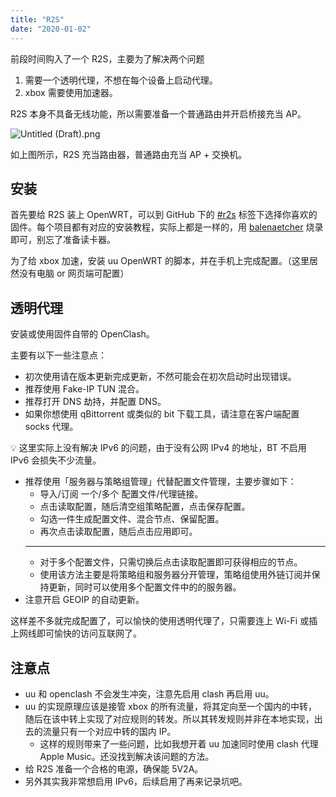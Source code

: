 ```yaml
---
title: "R2S"
date: "2020-01-02"
---
```


前段时间购入了一个 R2S，主要为了解决两个问题

1. 需要一个透明代理，不想在每个设备上启动代理。
2. xbox 需要使用加速器。

R2S 本身不具备无线功能，所以需要准备一个普通路由并开启桥接充当 AP。

![Untitled (Draft).png](/images/R2s.png)

如上图所示，R2S 充当路由器，普通路由充当 AP + 交换机。

## 安装

首先要给 R2S 装上 OpenWRT，可以到 GitHub 下的 [#r2s](https://github.com/topics/r2s) 标签下选择你喜欢的固件。每个项目都有对应的安装教程，实际上都是一样的，用 [balenaetcher](https://www.balena.io/etcher) 烧录即可，别忘了准备读卡器。

为了给 xbox 加速，安装 uu OpenWRT 的脚本，并在手机上完成配置。（这里居然没有电脑 or 网页端可配置）

## 透明代理

安装或使用固件自带的 OpenClash。

主要有以下一些注意点：

- 初次使用请在版本更新完成更新，不然可能会在初次启动时出现错误。
- 推荐使用 Fake-IP TUN 混合。
- 推荐打开 DNS 劫持，并配置 DNS。
- 如果你想使用 qBittorrent 或类似的 bit 下载工具，请注意在客户端配置 socks 代理。

<aside>
💡 这里实际上没有解决 IPv6 的问题，由于没有公网 IPv4 的地址，BT 不启用 IPv6 会损失不少流量。

</aside>

- 推荐使用「服务器与策略组管理」代替配置文件管理，主要步骤如下：
  - 导入/订阅 一个/多个 配置文件/代理链接。
  - 点击读取配置，随后清空组策略配置，点击保存配置。
  - 勾选一件生成配置文件、混合节点、保留配置。
  - 再次点击读取配置，随后点击应用即可。
  ***
  - 对于多个配置文件，只需切换后点击读取配置即可获得相应的节点。
  - 使用该方法主要是将策略组和服务器分开管理，策略组使用外链订阅并保持更新，同时可以使用多个配置文件中的的服务器。
- 注意开启 GEOIP 的自动更新。

这样差不多就完成配置了，可以愉快的使用透明代理了，只需要连上 Wi-Fi 或插上网线即可愉快的访问互联网了。

## 注意点

- uu 和 openclash 不会发生冲突，注意先启用 clash 再启用 uu。
- uu 的实现原理应该是接管 xbox 的所有流量，将其定向至一个国内的中转，随后在该中转上实现了对应规则的转发。所以其转发规则并非在本地实现，出去的流量只有一个对应中转的国内 IP。
  - 这样的规则带来了一些问题，比如我想开着 uu 加速同时使用 clash 代理 Apple Music。还没找到解决该问题的方法。
- 给 R2S 准备一个合格的电源，确保能 5V2A。
- 另外其实我非常想启用 IPv6，后续启用了再来记录坑吧。

